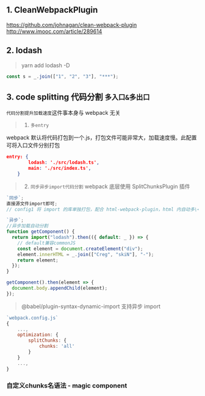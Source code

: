 ## 1. CleanWebpackPlugin

https://github.com/johnagan/clean-webpack-plugin  
http://www.imooc.com/article/289614

## 2. lodash

> yarn add lodash -D

```js
const s = _.join(["1", "2", "3"], "***");
```

## 3. code splitting 代码分割 `多入口&多出口`

`代码分割提升加载速度`这件事本身与 webpack 无关

> 1. `多entry`

webpack 默认将代码打包到一个.js，打包文件可能非常大，加载速度慢。此配置可将入口文件分别打包

```json
entry: {
        lodash: './src/lodash.ts',
        main: './src/index.ts',
    }
```

> 2. `同步异步import代码分割` webpack 底层使用 SplitChunksPlugin 插件

```js
`同步`;
直接源文件import即可;
// config1 将 import 的库单独打包，配合 html-webpack-plugin，html 内自动多\<script>标签引入

`异步`;
//异步加载自动分割
function getComponent() {
  return import("lodash").then(({ default: _ }) => {
    // default兼容commonJS
    const element = document.createElement("div");
    element.innerHTML = _.join(["Creg", "skiN"], "-");
    return element;
  });
}

getComponent().then(element => {
  document.body.appendChild(element);
});
```

> @babel/plugin-syntax-dynamic-import 支持异步 import

```js
`webpack.config.js`
{
    ...,
    optimization: {
        splitChunks: {
            chunks: 'all'
        }
    }
    ...,
}

```

### 自定义chunks名语法 - magic component
